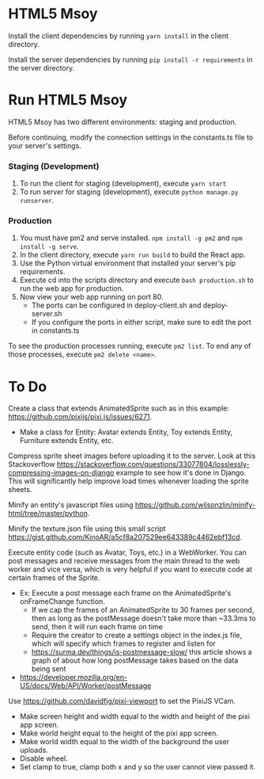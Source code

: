 # HTML5 Msoy
Install the client dependencies by running ```yarn install``` in the client directory.

Install the server dependencies by running ```pip install -r requirements``` in the server directory.
  
# Run HTML5 Msoy
HTML5 Msoy has two different environments: staging and production.

Before continuing, modify the connection settings in the constants.ts file to your server's settings.

### Staging (Development)
1. To run the client for staging (development), execute ```yarn start```
2. To run server for staging (development), execute ```python manage.py runserver```.

### Production
1. You must have pm2 and serve installed. ```npm install -g pm2``` and ```npm install -g serve```.  
2. In the client directory, execute ```yarn run build``` to build the React app.  
3. Use the Python virtual environment that installed your server's pip requirements.  
4. Execute cd into the scripts directory and execute ```bash production.sh``` to run the web app for production.  
5. Now view your web app running on port 80.
    - The ports can be configured in deploy-client.sh and deploy-server.sh
    - If you configure the ports in either script, make sure to edit the port in constants.ts

To see the production processes running, execute ```pm2 list```. To end any of those processes, execute ```pm2 delete <name>```.

# To Do
Create a class that extends AnimatedSprite such as in this example: https://github.com/pixijs/pixi.js/issues/6271.
- Make a class for Entity: Avatar extends Entity, Toy extends Entity, Furniture extends Entity, etc.

Compress sprite sheet images before uploading it to the server. Look at this Stackoverflow
https://stackoverflow.com/questions/33077804/losslessly-compressing-images-on-django example
to see how it's done in Django. This will significantly help improve load times whenever loading
the sprite sheets.

Minify an entity's javascript files using https://github.com/wilsonzlin/minify-html/tree/master/python.

Minify the texture.json file using this small script https://gist.github.com/KinoAR/a5cf8a207529ee643389c4462ebf13cd.

Execute entity code (such as Avatar, Toys, etc.) in a WebWorker. You can post messages and receive messages from the main thread to the web worker and vice versa, which
is very helpful if you want to execute code at certain frames of the Sprite.
- Ex: Execute a post message each frame on the AnimatedSprite's onFrameChange function.
  - If we cap the frames of an AnimatedSprite to 30 frames per second, then as long as the postMessage doesn't take more than ~33.3ms to send, then it will run each frame on time
  - Require the creator to create a settings object in the index.js file, which will specify which frames to register and listen for
  - https://surma.dev/things/is-postmessage-slow/ this article shows a graph of about how long postMessage takes based on the data being sent
- https://developer.mozilla.org/en-US/docs/Web/API/Worker/postMessage

Use https://github.com/davidfig/pixi-viewport to set the PixiJS VCam.
- Make screen height and width equal to the width and height of the pixi app screen.
- Make world height equal to the height of the pixi app screen.
- Make world width equal to the width of the background the user uploads.
- Disable wheel.
- Set clamp to true, clamp both x and y so the user cannot view passed it.
